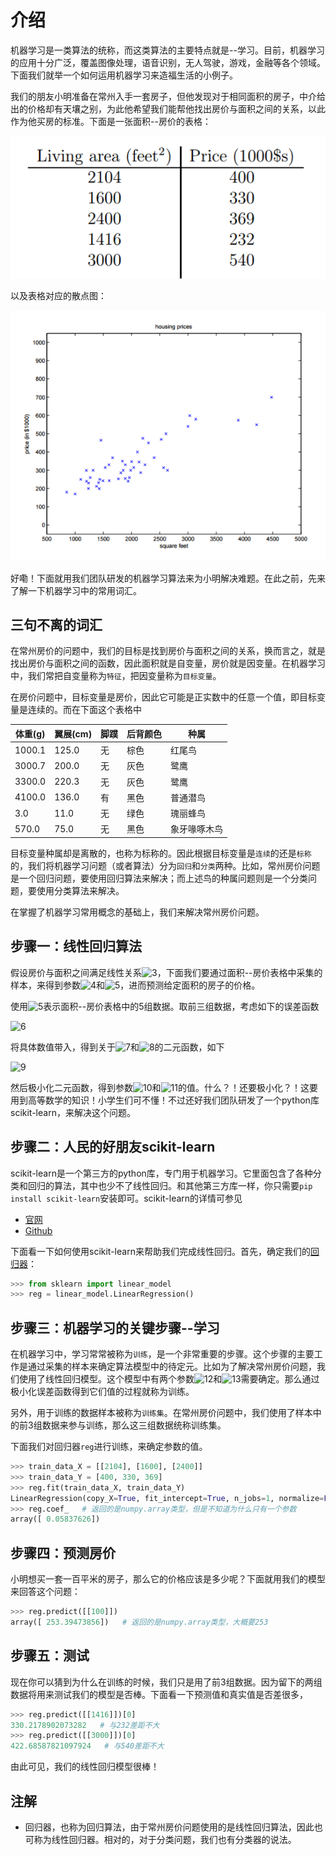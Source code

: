 # 介绍

机器学习是一类算法的统称，而这类算法的主要特点就是--学习。目前，机器学习的应用十分广泛，覆盖图像处理，语音识别，无人驾驶，游戏，金融等各个领域。下面我们就举一个如何运用机器学习来造福生活的小例子。

我们的朋友小明准备在常州入手一套房子，但他发现对于相同面积的房子，中介给出的价格却有天壤之别，为此他希望我们能帮他找出房价与面积之间的关系，以此作为他买房的标准。下面是一张面积--房价的表格：

![1](https://github.com/im-iron-man/data-analysis/blob/master/%E6%9C%BA%E5%99%A8%E5%AD%A6%E4%B9%A0/1/1.png)

以及表格对应的散点图：

![2](https://github.com/im-iron-man/data-analysis/blob/master/%E6%9C%BA%E5%99%A8%E5%AD%A6%E4%B9%A0/1/2.png)

好嘞！下面就用我们团队研发的机器学习算法来为小明解决难题。在此之前，先来了解一下机器学习中的常用词汇。

## 三句不离的词汇

在常州房价的问题中，我们的目标是找到房价与面积之间的关系，换而言之，就是找出房价与面积之间的函数，因此面积就是自变量，房价就是因变量。在机器学习中，我们常把自变量称为`特征`，把因变量称为`目标变量`。

在房价问题中，目标变量是房价，因此它可能是正实数中的任意一个值，即目标变量是连续的。而在下面这个表格中

|体重(g)|翼展(cm)|脚蹼|后背颜色|种属        |
|-------|--------|----|--------|------------|
|1000.1 |125.0   |无  |棕色    |红尾鸟      |
|3000.7 |200.0   |无  |灰色    |鹭鹰        |
|3300.0 |220.3   |无  |灰色    |鹭鹰        |
|4100.0 |136.0   |有  |黑色    |普通潜鸟    |
|3.0    |11.0    |无  |绿色    |瑰丽蜂鸟    |
|570.0  |75.0    |无  |黑色    |象牙喙啄木鸟|

目标变量种属却是离散的，也称为标称的。因此根据目标变量是`连续`的还是`标称`的，我们将机器学习问题（或者算法）分为`回归`和`分类`两种。比如，常州房价问题是一个回归问题，要使用回归算法来解决；而上述鸟的种属问题则是一个分类问题，要使用分类算法来解决。

在掌握了机器学习常用概念的基础上，我们来解决常州房价问题。

## 步骤一：线性回归算法

假设房价与面积之间满足线性关系![3](http://chart.googleapis.com/chart?cht=tx&chl=f(x)%3D%5Ctheta_0%2B%5Ctheta_1x)，下面我们要通过面积--房价表格中采集的样本，来得到参数![4](http://chart.googleapis.com/chart?cht=tx&chl=%5Ctheta_0)和![5](http://chart.googleapis.com/chart?cht=tx&chl=%5Ctheta_1)，进而预测给定面积的房子的价格。

使用![5](http://chart.googleapis.com/chart?cht=tx&chl=(x%5E%7B(i)%7D%2Cy%5E%7B(i)%7D)_%7B1%5Cleq%20i%5Cleq5%7D)表示面积--房价表格中的5组数据。取前三组数据，考虑如下的误差函数

![6](http://chart.googleapis.com/chart?cht=tx&chl=h(%5Ctheta_0%2C%5Ctheta_1)%3D(f(x%5E%7B(1)%7D)-y%5E%7B(1)%7D)%5E2%2B(f(x%5E%7B(2)%7D)-y%5E%7B(2)%7D)%5E2%2B(f(x%5E%7B(3)%7D)-y%5E%7B(3)%7D)%5E2)

将具体数值带入，得到关于![7](http://chart.googleapis.com/chart?cht=tx&chl=%5Ctheta_0)和![8](http://chart.googleapis.com/chart?cht=tx&chl=%5Ctheta_1)的二元函数，如下

![9](http://chart.googleapis.com/chart?cht=tx&chl=h(%5Ctheta_0%2C%5Ctheta_1)%3D(%5Ctheta_0%2B2014%5Ctheta_1-400)%5E2%2B(%5Ctheta_0%2B1600%5Ctheta_1-330)%5E2%2B(%5Ctheta_0%2B2400%5Ctheta_1-369)%5E2)

然后极小化二元函数，得到参数![10](http://chart.googleapis.com/chart?cht=tx&chl=%5Ctheta_0)和![11](http://chart.googleapis.com/chart?cht=tx&chl=%5Ctheta_1)的值。什么？！还要极小化？！这要用到高等数学的知识！小学生们可不懂！不过还好我们团队研发了一个python库scikit-learn，来解决这个问题。

## 步骤二：人民的好朋友scikit-learn

scikit-learn是一个第三方的python库，专门用于机器学习。它里面包含了各种分类和回归的算法，其中也少不了线性回归。和其他第三方库一样，你只需要`pip install scikit-learn`安装即可。scikit-learn的详情可参见

- [官网](http://scikit-learn.org/stable/)
- [Github](https://github.com/scikit-learn/scikit-learn)

下面看一下如何使用scikit-learn来帮助我们完成线性回归。首先，确定我们的[回归器](https://github.com/im-iron-man/data-analysis/blob/master/%E6%9C%BA%E5%99%A8%E5%AD%A6%E4%B9%A0/1/1.md#注)：

```python
>>> from sklearn import linear_model
>>> reg = linear_model.LinearRegression()
```

## 步骤三：机器学习的关键步骤--学习

在机器学习中，学习常常被称为`训练`，是一个非常重要的步骤。这个步骤的主要工作是通过采集的样本来确定算法模型中的待定元。比如为了解决常州房价问题，我们使用了线性回归模型。这个模型中有两个参数![12](http://chart.googleapis.com/chart?cht=tx&chl=%5Ctheta_0)和![13](http://chart.googleapis.com/chart?cht=tx&chl=%5Ctheta_1)需要确定。那么通过极小化误差函数得到它们值的过程就称为训练。

另外，用于训练的数据样本被称为`训练集`。在常州房价问题中，我们使用了样本中的前3组数据来参与训练，那么这三组数据统称训练集。

下面我们对回归器`reg`进行训练，来确定参数的值。

```python
>>> train_data_X = [[2104], [1600], [2400]]
>>> train_data_Y = [400, 330, 369]
>>> reg.fit(train_data_X, train_data_Y)
LinearRegression(copy_X=True, fit_intercept=True, n_jobs=1, normalize=False)
>>> reg.coef_   # 返回的是numpy.array类型，但是不知道为什么只有一个参数
array([ 0.05837626])
```

## 步骤四：预测房价

小明想买一套一百平米的房子，那么它的价格应该是多少呢？下面就用我们的模型来回答这个问题：

```python
>>> reg.predict([[100]]) 
array([ 253.39473856])   # 返回的是numpy.array类型，大概要253
```

## 步骤五：测试

现在你可以猜到为什么在训练的时候，我们只是用了前3组数据。因为留下的两组数据将用来测试我们的模型是否棒。下面看一下预测值和真实值是否差很多，

```python
>>> reg.predict([[1416]])[0]
330.2178902073282   # 与232差距不大
>>> reg.predict([[3000]])[0]
422.68587821097924   # 与540差距不大
```

由此可见，我们的线性回归模型很棒！

## 注解

- 回归器，也称为回归算法，由于常州房价问题使用的是线性回归算法，因此也可称为线性回归器。相对的，对于分类问题，我们也有分类器的说法。